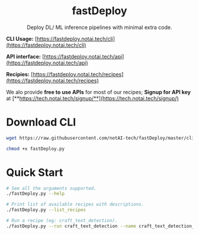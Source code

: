 <p align="center">
    <h1 align="center">fastDeploy</h1>
    <p align="center">Deploy DL/ ML inference pipelines with minimal extra code.</p>
</p>

**CLI Usage:** [https://fastdeploy.notai.tech/cli](https://fastdeploy.notai.tech/cli)

**API interface:** [https://fastdeploy.notai.tech/api](https://fastdeploy.notai.tech/api)

**Recipies:** [https://fastdeploy.notai.tech/recipes](https://fastdeploy.notai.tech/recipes)

We alo provide **free to use APIs** for most of our recipes; **Signup for API key** at [**https://tech.notai.tech/signup/**](https://tech.notai.tech/signup/)

# Download CLI
```bash
wget https://raw.githubusercontent.com/notAI-tech/fastDeploy/master/cli/fastDeploy.py

chmod +x fastDeploy.py
```

# Quick Start
```bash
# See all the arguments supported.
./fastDeploy.py --help

# Print list of available recipes with descriptions.
./fastDeploy.py --list_recipes

# Run a recipe (eg: craft_text_detection).
./fastDeploy.py --run craft_text_detection --name craft_text_detection_test_run
```

